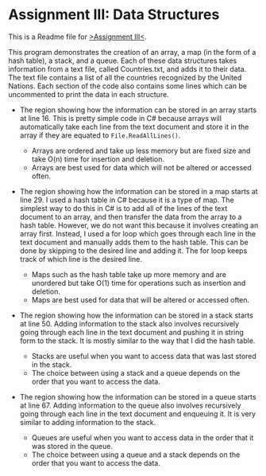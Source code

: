 # Assignment III: Data Structures
This is a Readme file for [>Assignment III<](https://github.com/fatjosephina/al-khwarizmi/blob/main/AssignmentIII/AssignmentIII/Program.cs).

This program demonstrates the creation of an array, a map (in the form of a hash table), a stack, and a queue. Each of these data structures takes information from a text file, called Countries.txt, and adds it to their data. The text file contains a list of all the countries recognized by the United Nations. Each section of the code also contains some lines which can be uncommented to print the data in each structure.

* The region showing how the information can be stored in an array starts at line 16. This is pretty simple code in C# because arrays will automatically take each line from the text document and store it in the array if they are equated to ```File.ReadAllLines()```.
  * Arrays are ordered and take up less memory but are fixed size and take O(n) time for insertion and deletion.
  * Arrays are best used for data which will not be altered or accessed often.

* The region showing how the information can be stored in a map starts at line 29. I used a hash table in C# because it is a type of map. The simplest way to do this in C# is to add all of the lines of the text document to an array, and then transfer the data from the array to a hash table. However, we do not want this because it involves creating an array first. Instead, I used a for loop which goes through each line in the text document and manually adds them to the hash table. This can be done by skipping to the desired line and adding it. The for loop keeps track of which line is the desired line.
  * Maps such as the hash table take up more memory and are unordered but take O(1) time for operations such as insertion and deletion.
  * Maps are best used for data that will be altered or accessed often.

* The region showing how the information can be stored in a stack starts at line 50. Adding information to the stack also involves recursively going through each line in the text document and pushing it in string form to the stack. It is mostly similar to the way that I did the hash table.
  * Stacks are useful when you want to access data that was last stored in the stack.
  * The choice between using a stack and a queue depends on the order that you want to access the data.

* The region showing how the information can be stored in a queue starts at line 67. Adding information to the queue also involves recursively going through each line in the text document and enqueuing it. It is very similar to adding information to the stack.
  * Queues are useful when you want to access data in the order that it was stored in the queue.
  * The choice between using a queue and a stack depends on the order that you want to access the data.
